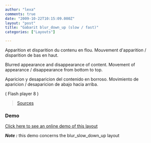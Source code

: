 ```yaml
---
author: "lexa"
comments: true
date: "2009-10-22T10:15:09.000Z"
layout: "post"
title: "Gabarit blur_down_up (slow / fast)"
categories: ["Layouts"]

---
```

Apparition et disparition du contenu en flou.
Mouvement d'apparition / disparition de bas en haut.

Blurred appearance and disappearance of content.
Movement of appearance / disappearance from bottom to top.

Aparicion y desaparicion del contenido en borroso.
Movimiento de aparicion / desaparicion de abajo hacia arriba.

( Flash player 8 )

> [Sources](http://www.pascaldesign.fr/down/layouts/blur_down_up.zip)


### Demo


[Click here to see an online demo of this layout](https://www.silexlabs.org/silex_server/?/layout.demo6#/start/page.2)

_**Note :**_ this demo concerns the blur_slow_down_up layout


